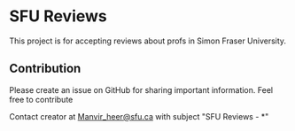 # SFU Reviews

This project is for accepting reviews about profs in Simon Fraser University.

## Contribution
Please create an issue on GitHub for sharing important information. 
Feel free to contribute

Contact creator at Manvir_heer@sfu.ca with subject "SFU Reviews - *"